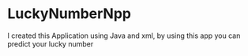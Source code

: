 # LuckyNumberNpp
I created this Application using Java and xml, by using this app you can predict your lucky number
